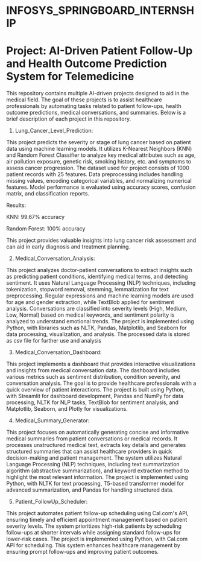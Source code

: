 # INFOSYS_SPRINGBOARD_INTERNSHIP

# Project: AI-Driven Patient Follow-Up and Health Outcome Prediction System for Telemedicine

This repository contains multiple AI-driven projects designed to aid in the medical field. The goal of these projects is to assist healthcare professionals by automating tasks related to patient follow-ups, health outcome predictions, medical conversations, and summaries. Below is a brief description of each project in this repository.

1. Lung_Cancer_Level_Prediction:
   
This project predicts the severity or stage of lung cancer based on patient data using machine learning models. It utilizes K-Nearest Neighbors (KNN) and Random Forest Classifier to analyze key medical attributes such as age, air pollution exposure, genetic risk, smoking history, etc. and symptoms to assess cancer progression. The dataset used for project consists of 1000 patient records with 25 features. Data preprocessing includes handling missing values, encoding categorical variables, and normalizing numerical features. Model performance is evaluated using accuracy scores, confusion matrix, and classification reports.

Results:

KNN: 99.67% accuracy

Random Forest: 100% accuracy

This project provides valuable insights into lung cancer risk assessment and can aid in early diagnosis and treatment planning.

2. Medical_Conversation_Analysis:
   
This project analyzes doctor-patient conversations to extract insights such as predicting patient conditions, identifying medical terms, and detecting sentiment. It uses Natural Language Processing (NLP) techniques, including tokenization, stopword removal, stemming, lemmatization for text preprocessing. Regular expressions and machine learning models are used for age and gender extraction, while TextBlob applied for sentiment analysis. Conversations are classified into severity levels (High, Medium, Low, Normal) based on medical keywords, and sentiment polarity is analyzed to understand emotional trends. The project is implemented using Python, with libraries such as NLTK, Pandas, Matplotlib, and Seaborn for data processing, visualization, and analysis. The processed data is stored as csv file for further use and analysis

3. Medical_Conversation_Dashboard:
   
This project implements a dashboard that provides interactive visualizations and insights from medical conversation data. The dashboard includes various metrics such as sentiment distribution, condition severity, and conversation analysis. The goal is to provide healthcare professionals with a quick overview of patient interactions. The project is built using Python, with Streamlit for dashboard development, Pandas and NumPy for data processing, NLTK for NLP tasks, TextBlob for sentiment analysis, and Matplotlib, Seaborn, and Plotly for visualizations.


4. Medical_Summary_Generator:
   
This project focuses on automatically generating concise and informative medical summaries from patient conversations or medical records. It processes unstructured medical text, extracts key details and generates structured summaries that can assist healthcare providers in quick decision-making and patient management. The system utilizes Natural Language Processing (NLP) techniques, including text summarization algorithm (abstractive summarization), and keyword extraction method to highlight the most relevant information. The project is implemented using Python, with NLTK for text processing, T5-based transformer model for advanced summarization, and Pandas for handling structured data.

5. Patient_FollowUp_Scheduler:
   
This project automates patient follow-up scheduling using Cal.com's API, ensuring timely and efficient appointment management based on patient severity levels. The system prioritizes high-risk patients by scheduling follow-ups at shorter intervals while assigning standard follow-ups for lower-risk cases. The project is implemented using Python, with Cal.com API for scheduling. This system enhances healthcare management by ensuring prompt follow-ups and improving patient outcomes.

